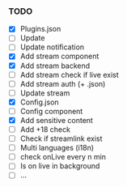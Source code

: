 ### TODO

- [x] Plugins.json
- [ ] Update 
- [ ] Update notification
- [x] Add stream component
- [x] Add stream backend
- [ ] Add stream check if live exist
- [ ] Add stream auth (+ .json)
- [ ] Update stream
- [x] Config.json
- [ ] Config component
- [x] Add sensitive content
- [ ] Add +18 check
- [ ] Check if streamlink exist
- [ ] Multi languages (i18n)
- [ ] check onLive every n min
- [ ] Is on live in background
- [ ] ...